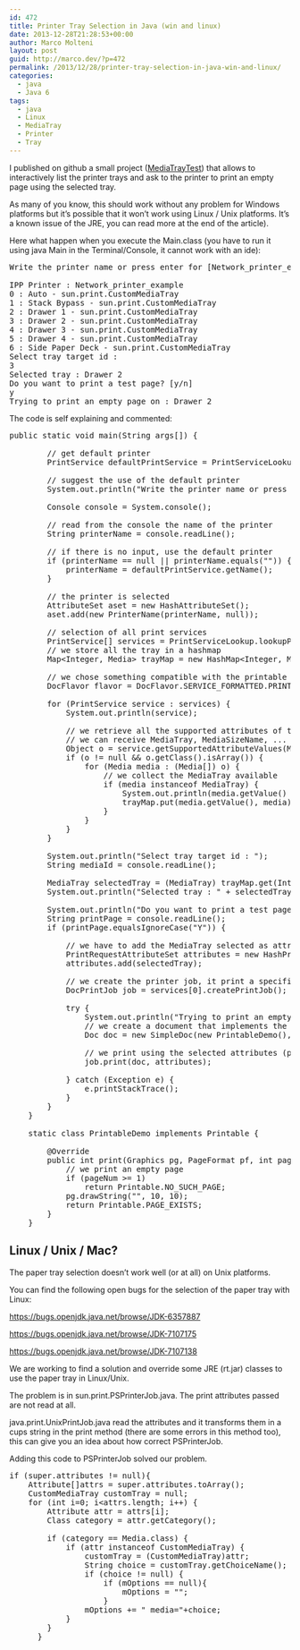 ```yaml
---
id: 472
title: Printer Tray Selection in Java (win and linux)
date: 2013-12-28T21:28:53+00:00
author: Marco Molteni
layout: post
guid: http://marco.dev/?p=472
permalink: /2013/12/28/printer-tray-selection-in-java-win-and-linux/
categories:
  - java
  - Java 6
tags:
  - java
  - Linux
  - MediaTray
  - Printer
  - Tray
---
```

I published on github a small project (<a href="https://github.com/marco76/MediaTrayTest" target="_blank">MediaTrayTest</a>) that allows to interactively list the printer trays and ask to the printer to print an empty page using the selected tray.
  
As many of you know, this should work without any problem for Windows platforms but it&#8217;s possible that it won&#8217;t work using Linux / Unix platforms. It&#8217;s a known issue of the JRE, you can read more at the end of the article).

Here what happen when you execute the Main.class (you have to run it using java Main in the Terminal/Console, it cannot work with an ide):

<pre>Write the printer name or press enter for [Network_printer_example]

IPP Printer : Network_printer_example
0 : Auto - sun.print.CustomMediaTray
1 : Stack Bypass - sun.print.CustomMediaTray
2 : Drawer 1 - sun.print.CustomMediaTray
3 : Drawer 2 - sun.print.CustomMediaTray
4 : Drawer 3 - sun.print.CustomMediaTray
5 : Drawer 4 - sun.print.CustomMediaTray
6 : Side Paper Deck - sun.print.CustomMediaTray
Select tray target id :
3
Selected tray : Drawer 2
Do you want to print a test page? [y/n]
y
Trying to print an empty page on : Drawer 2</pre>

The code is self explaining and commented:

<pre class="brush: java; title: ; notranslate" title="">public static void main(String args[]) {

        // get default printer
        PrintService defaultPrintService = PrintServiceLookup.lookupDefaultPrintService();

        // suggest the use of the default printer
        System.out.println("Write the printer name or press enter for [" + defaultPrintService.getName() + "]");

        Console console = System.console();

        // read from the console the name of the printer
        String printerName = console.readLine();

        // if there is no input, use the default printer
        if (printerName == null || printerName.equals("")) {
            printerName = defaultPrintService.getName();
        }

        // the printer is selected
        AttributeSet aset = new HashAttributeSet();
        aset.add(new PrinterName(printerName, null));

        // selection of all print services
        PrintService[] services = PrintServiceLookup.lookupPrintServices(null, aset);
        // we store all the tray in a hashmap
        Map&lt;Integer, Media&gt; trayMap = new HashMap&lt;Integer, Media&gt;(10);

        // we chose something compatible with the printable interface
        DocFlavor flavor = DocFlavor.SERVICE_FORMATTED.PRINTABLE;

        for (PrintService service : services) {
            System.out.println(service);

            // we retrieve all the supported attributes of type Media
            // we can receive MediaTray, MediaSizeName, ...
            Object o = service.getSupportedAttributeValues(Media.class, flavor, null);
            if (o != null && o.getClass().isArray()) {
                for (Media media : (Media[]) o) {
                    // we collect the MediaTray available
                    if (media instanceof MediaTray) {
                        System.out.println(media.getValue() + " : " + media + " - " + media.getClass().getName());
                        trayMap.put(media.getValue(), media);
                    }
                }
            }
        }

        System.out.println("Select tray target id : ");
        String mediaId = console.readLine();

        MediaTray selectedTray = (MediaTray) trayMap.get(Integer.valueOf(mediaId));
        System.out.println("Selected tray : " + selectedTray.toString());

        System.out.println("Do you want to print a test page? [y/n]");
        String printPage = console.readLine();
        if (printPage.equalsIgnoreCase("Y")) {

            // we have to add the MediaTray selected as attribute
            PrintRequestAttributeSet attributes = new HashPrintRequestAttributeSet();
            attributes.add(selectedTray);

            // we create the printer job, it print a specified document with a set of job attributes
            DocPrintJob job = services[0].createPrintJob();

            try {
                System.out.println("Trying to print an empty page on : " + selectedTray.toString());
                // we create a document that implements the printable interface
                Doc doc = new SimpleDoc(new PrintableDemo(), DocFlavor.SERVICE_FORMATTED.PRINTABLE, null);

                // we print using the selected attributes (paper tray)
                job.print(doc, attributes);

            } catch (Exception e) {
                e.printStackTrace();
            }
        }
    }

    static class PrintableDemo implements Printable {

        @Override
        public int print(Graphics pg, PageFormat pf, int pageNum) {
            // we print an empty page
            if (pageNum &gt;= 1)
                return Printable.NO_SUCH_PAGE;
            pg.drawString("", 10, 10);
            return Printable.PAGE_EXISTS;
        }
    }
</pre>

## Linux / Unix / Mac?

The paper tray selection doesn&#8217;t work well (or at all) on Unix platforms.
  
You can find the following open bugs for the selection of the paper tray with Linux:
  
<a href="https://bugs.openjdk.java.net/browse/JDK-6357887" target="_blank">https://bugs.openjdk.java.net/browse/JDK-6357887</a>
  
<a href="https://bugs.openjdk.java.net/browse/JDK-7107175" target="_blank">https://bugs.openjdk.java.net/browse/JDK-7107175</a>
  
<a href="https://bugs.openjdk.java.net/browse/JDK-7107138" target="_blank">https://bugs.openjdk.java.net/browse/JDK-7107138</a>

We are working to find a solution and override some JRE (rt.jar) classes to use the paper tray in Linux/Unix.
  
The problem is in sun.print.PSPrinterJob.java. The print attributes passed are not read at all.
  
java.print.UnixPrintJob.java read the attributes and it transforms them in a cups string in the print method (there are some errors in this method too), this can give you an idea about how correct PSPrinterJob.
  
Adding this code to PSPrinterJob solved our problem.

<pre class="brush: java; title: ; notranslate" title="">if (super.attributes != null){
    Attribute[]attrs = super.attributes.toArray();
    CustomMediaTray customTray = null;
    for (int i=0; i&lt;attrs.length; i++) {
        Attribute attr = attrs[i];
        Class category = attr.getCategory();

        if (category == Media.class) {
            if (attr instanceof CustomMediaTray) {
                customTray = (CustomMediaTray)attr;
                String choice = customTray.getChoiceName();
                if (choice != null) {
                    if (mOptions == null){
                        mOptions = "";
                    }
                mOptions += " media="+choice;
            }
        }
      }
</pre>